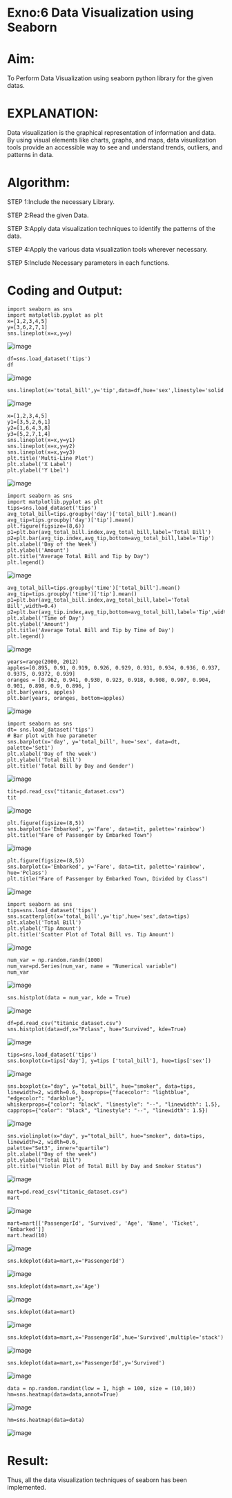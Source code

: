 # Exno:6  Data Visualization using Seaborn

# Aim:
  To Perform Data Visualization using seaborn python library for the given datas.

# EXPLANATION:
Data visualization is the graphical representation of information and data. By using visual elements like charts, graphs, and maps, data visualization tools provide an accessible way to see and understand trends, outliers, and patterns in data.

# Algorithm:
STEP 1:Include the necessary Library.

STEP 2:Read the given Data.

STEP 3:Apply data visualization techniques to identify the patterns of the data.

STEP 4:Apply the various data visualization tools wherever necessary.

STEP 5:Include Necessary parameters in each functions.

# Coding and Output:
 ```
import seaborn as sns
import matplotlib.pyplot as plt
x=[1,2,3,4,5]
y=[3,6,2,7,1]
sns.lineplot(x=x,y=y)
```
![image](https://github.com/22008650/EXNO-6-DS/assets/122548204/6b53da20-2502-4385-aac7-98f1f3befd8a)
```
df=sns.load_dataset('tips')
df
```
![image](https://github.com/22008650/EXNO-6-DS/assets/122548204/fdd20d4d-83e2-4d72-826e-261da338cefb)

```
sns.lineplot(x='total_bill',y='tip',data=df,hue='sex',linestyle='solid',legend='auto')
```
![image](https://github.com/22008650/EXNO-6-DS/assets/122548204/ea007708-1d9e-42f9-9985-952d60f38f30)
```
x=[1,2,3,4,5]
y1=[3,5,2,6,1]
y2=[1,6,4,3,8]
y3=[5,2,7,1,4]
sns.lineplot(x=x,y=y1)
sns.lineplot(x=x,y=y2)
sns.lineplot(x=x,y=y3)
plt.title('Multi-Line Plot')
plt.xlabel('X Label')
plt.ylabel('Y Lbel')
```
![image](https://github.com/22008650/EXNO-6-DS/assets/122548204/62278204-c402-4521-8756-a4c3cfe074db)
```
import seaborn as sns
import matplotlib.pyplot as plt
tips=sns.load_dataset('tips')
avg_total_bill=tips.groupby('day')['total_bill'].mean()
avg_tip=tips.groupby('day')['tip'].mean()
plt.figure(figsize=(8,6))
p1=plt.bar(avg_total_bill.index,avg_total_bill,label='Total Bill')
p2=plt.bar(avg_tip.index,avg_tip,bottom=avg_total_bill,label='Tip')
plt.xlabel('Day of the Week')
plt.ylabel('Amount')
plt.title("Average Total Bill and Tip by Day")
plt.legend()
```
![image](https://github.com/22008650/EXNO-6-DS/assets/122548204/9a8c998c-c0e6-4a1b-ba1f-9087a80f8311)
```
avg_total_bill=tips.groupby('time')['total_bill'].mean()
avg_tip=tips.groupby('time')['tip'].mean()
p1=plt.bar(avg_total_bill.index,avg_total_bill,label='Total Bill',width=0.4)
p2=plt.bar(avg_tip.index,avg_tip,bottom=avg_total_bill,label='Tip',width=0.4)
plt.xlabel('Time of Day')
plt.ylabel('Amount')
plt.title('Average Total Bill and Tip by Time of Day')
plt.legend()
```
![image](https://github.com/22008650/EXNO-6-DS/assets/122548204/25e9d270-63d1-46a2-903f-368eee6c7415)
```
years=range(2000, 2012)
apples=[0.895, 0.91, 0.919, 0.926, 0.929, 0.931, 0.934, 0.936, 0.937, 0.9375, 0.9372, 0.939] 
oranges = [0.962, 0.941, 0.930, 0.923, 0.918, 0.908, 0.907, 0.904, 0.901, 0.898, 0.9, 0.896, ]
plt.bar(years, apples)
plt.bar(years, oranges, bottom=apples)
```
![image](https://github.com/22008650/EXNO-6-DS/assets/122548204/b78f792c-8825-4040-bc74-2bc9aeb004e8)
```
import seaborn as sns
dt= sns.load_dataset('tips')
# Bar plot with hue parameter
sns.barplot(x='day', y='total_bill', hue='sex', data=dt, palette='Set1')
plt.xlabel('Day of the week')
plt.ylabel('Total Bill')
plt.title('Total Bill by Day and Gender')
```
![image](https://github.com/22008650/EXNO-6-DS/assets/122548204/8f73de4f-93b9-48ea-9ea4-b167e921c46f)
```
tit=pd.read_csv("titanic_dataset.csv")
tit
```
![image](https://github.com/22008650/EXNO-6-DS/assets/122548204/5fe92a80-b36e-412c-bd3a-6c55605e8d9a)
```
plt.figure(figsize=(8,5))
sns.barplot(x='Embarked', y='Fare', data=tit, palette='rainbow') 
plt.title("Fare of Passenger by Embarked Town")
```
![image](https://github.com/22008650/EXNO-6-DS/assets/122548204/50f6b48b-4e0f-48f2-b9a0-4ebd92538bbd)
```
plt.figure(figsize=(8,5))
sns.barplot(x='Embarked', y='Fare', data=tit, palette='rainbow', hue='Pclass') 
plt.title("Fare of Passenger by Embarked Town, Divided by Class")
```
![image](https://github.com/22008650/EXNO-6-DS/assets/122548204/51cfb849-da47-4dd4-9016-15526fac6649)
```
import seaborn as sns
tips=sns.load_dataset('tips')
sns.scatterplot(x='total_bill',y='tip',hue='sex',data=tips)
plt.xlabel('Total Bill')
plt.ylabel('Tip Amount')
plt.title('Scatter Plot of Total Bill vs. Tip Amount')
```
![image](https://github.com/22008650/EXNO-6-DS/assets/122548204/31bfecc2-5e1f-42fe-978d-8c93a3031519)
```
num_var = np.random.randn(1000)
num_var=pd.Series(num_var, name = "Numerical variable")
num_var
```
![image](https://github.com/22008650/EXNO-6-DS/assets/122548204/f1a7429c-32bb-42bb-ab7f-f78338f2e60b)
```
sns.histplot(data = num_var, kde = True)
```
![image](https://github.com/22008650/EXNO-6-DS/assets/122548204/b92fbcc3-35e3-4eb5-9f42-71302555e061)
```
df=pd.read_csv("titanic_dataset.csv")
sns.histplot(data=df,x="Pclass", hue="Survived", kde=True)
```
![image](https://github.com/22008650/EXNO-6-DS/assets/122548204/15d431e2-45f8-4aaf-bd09-a09293fe45c3)
```
tips=sns.load_dataset('tips')
sns.boxplot(x=tips['day'], y=tips ['total_bill'], hue=tips['sex'])
```
![image](https://github.com/22008650/EXNO-6-DS/assets/122548204/bd0c4516-7f6f-4e74-a8fd-9828f561479e)
```
sns.boxplot(x="day", y="total_bill", hue="smoker", data=tips, linewidth=2, width=0.6, boxprops={"facecolor": "lightblue", "edgecolor": "darkblue"},
whiskerprops={"color": "black", "linestyle": "--", "linewidth": 1.5}, capprops={"color": "black", "linestyle": "--", "linewidth": 1.5})
```
![image](https://github.com/22008650/EXNO-6-DS/assets/122548204/e6097c2a-2000-435b-baa6-25d5a4f871ee)
```
sns.violinplot(x="day", y="total_bill", hue="smoker", data=tips, linewidth=2, width=0.6,
palette="Set3", inner="quartile")
plt.xlabel("Day of the week")
plt.ylabel("Total Bill")
plt.title("Violin Plot of Total Bill by Day and Smoker Status")
```
![image](https://github.com/22008650/EXNO-6-DS/assets/122548204/0aa05fec-1331-4a9f-a6b7-1d7382d830ad)
```
mart=pd.read_csv("titanic_dataset.csv")
mart
```
![image](https://github.com/22008650/EXNO-6-DS/assets/122548204/9625f124-7646-4a9b-ba5f-1436dd70f60a)
```
mart=mart[['PassengerId', 'Survived', 'Age', 'Name', 'Ticket', 'Embarked']] 
mart.head(10)
```
![image](https://github.com/22008650/EXNO-6-DS/assets/122548204/274f0dd5-db9e-4627-af64-d1492e8d59e0)
```
sns.kdeplot(data=mart,x='PassengerId')
```
![image](https://github.com/22008650/EXNO-6-DS/assets/122548204/ca789b30-eb66-480b-9aae-fd3624ffe652)
```
sns.kdeplot(data=mart,x='Age')
```
![image](https://github.com/22008650/EXNO-6-DS/assets/122548204/ac7ea457-9bb0-4892-8e4d-a0cdc9584696)
```
sns.kdeplot(data=mart)
```
![image](https://github.com/22008650/EXNO-6-DS/assets/122548204/8ff7b89b-420a-487c-9128-d487e6b0954b)
```
sns.kdeplot(data=mart,x='PassengerId',hue='Survived',multiple='stack')
```
![image](https://github.com/22008650/EXNO-6-DS/assets/122548204/51ae93b7-e5e1-4bc4-ab02-c18789adefa0)
```
sns.kdeplot(data=mart,x='PassengerId',y='Survived')
```
![image](https://github.com/22008650/EXNO-6-DS/assets/122548204/a33e47db-3c01-42ec-aa4c-32de42bfa024)
```
data = np.random.randint(low = 1, high = 100, size = (10,10))
hm=sns.heatmap(data=data,annot=True)
```
![image](https://github.com/22008650/EXNO-6-DS/assets/122548204/f9e5c308-2b66-4e1a-aa44-2129179bd8ef)
```
hm=sns.heatmap(data=data)
```
![image](https://github.com/22008650/EXNO-6-DS/assets/122548204/180369ae-c880-4a67-98d0-4e60af889b8c)

# Result:
 Thus, all the data visualization techniques of seaborn has been implemented.
